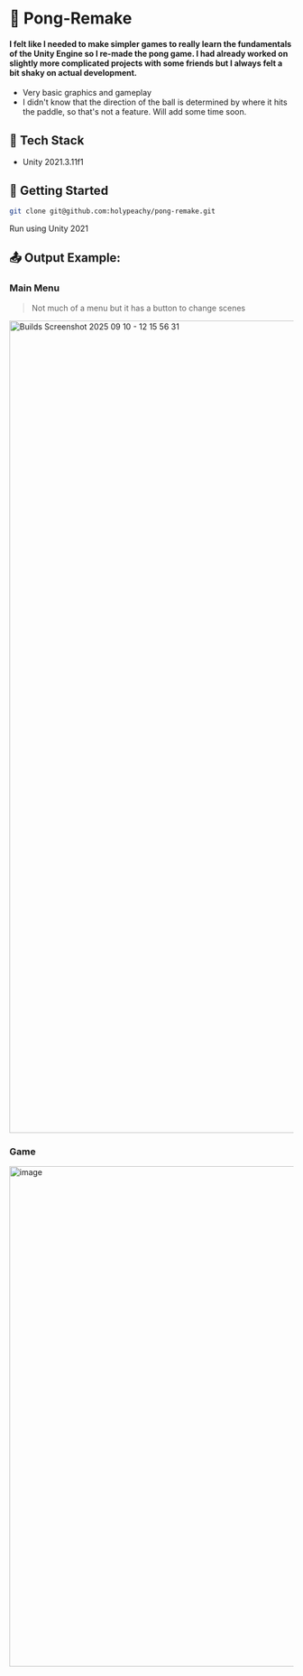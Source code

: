 # 🏓 Pong-Remake
#### I felt like I needed to make simpler games to really learn the fundamentals of the Unity Engine so I re-made the pong game. I had already worked on slightly more complicated projects with some friends but I always felt a bit shaky on actual development.
- Very basic graphics and gameplay
- I didn't know that the direction of the ball is determined by where it hits the paddle, so that's not a feature. Will add some time soon.

## 🧰 Tech Stack
- Unity 2021.3.11f1

## 🚀 Getting Started
```bash
git clone git@github.com:holypeachy/pong-remake.git
```
Run using Unity 2021

## 📤 Output Example:
### Main Menu
> Not much of a menu but it has a button to change scenes
<img width="2560" height="1440" alt="Builds Screenshot 2025 09 10 - 12 15 56 31" src="https://github.com/user-attachments/assets/8b41c6a6-7816-4a92-bada-041eb5678a50" />

### Game
<img width="1739" height="887" alt="image" src="https://github.com/user-attachments/assets/a8e7e2a2-4f63-4c0d-9de9-237e0dffec1c" />
